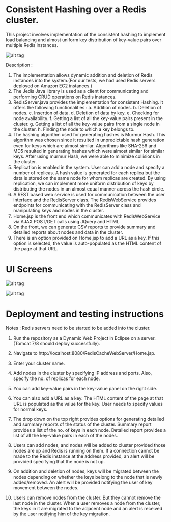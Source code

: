 # Consistent Hashing over a Redis cluster.

This project involves implementation of the consistent hashing to implement load balancing and almost uniform key distribution of key-value pairs over multiple Redis instances.

![alt tag](https://github.com/JasonGodinho/cmpe273_GroupProject_RedisConsistentHashing/blob/master/Consistent_Hashing_architecture.png)

Description : 

1. The implementation allows dynamic addition and deletion of Redis instances into the system.(For our tests, we had used Redis servers deployed on Amazon EC2 instances.)
2. The Jedis Java library is used as a client for communicating and performing CRUD operations on Redis instances.
3. RedisServer.java provides the implementation for consistent Hashing. 
   It offers the following functionalities : 
   a. Addition of nodes.
   b. Deletion of nodes.
   c. Insertion of data.
   d. Deletion of data by key.
   e. Checking for node availability.
   f. Getting a list of all the key-value pairs present in the cluster.
   g. Getting a list of all the key-value pairs from a single node in the cluster.
   h. Finding the node to which a key belongs to.
4. The hashing algorithm used for generating hashes is Murmur Hash. This algorithm was chosen since it resulted in unpredictable hash generation even for keys which are almost similar. Algorithms like SHA-256 and MD5 resulted in generating hashes which were almost similar for similar keys. After using murmur Hash, we were able to minimize collisions in the cluster.
5. Replication is enabled in the system. User can add a node and specify a number of replicas. A hash value is generated for each replica but the data is stored on the same node for whom replicas are created. By using replication, we can implement more uniform distribution of keys by distributing the nodes in an almost equal manner across the hash circle.
6. A REST based web service is used for communication between the user interface and the RedisServer class. The RedisWebService provides endpoints for communicating with the RedisServer class and manipulating keys and nodes in the cluster.
7. Home.jsp is the front end which communicates with RedisWebService via AJAX POST/GET calls using JQuery and HTML.
8. On the front, we can generate CSV reports to provide summary and detailed reports about nodes and data in the cluster.
9. There is an option provided on Home.jsp to add a URL as a key. If this option is selected, the value is auto-populated as the HTML content of the page at that URL. 

# UI Screens

![alt tag](https://github.com/JasonGodinho/cmpe273_GroupProject_RedisConsistentHashing/blob/master/UIScreen1.jpg)

![alt tag](https://github.com/JasonGodinho/cmpe273_GroupProject_RedisConsistentHashing/blob/master/UIScreen2.jpg)

# Deployment and testing instructions
Notes : Redis servers need to be started to be added into the cluster.

1. Run the repository as a Dynamic Web Project in Eclipse on a server.(Tomcat 7/8 should deploy successfully).

2. Navigate to http://localhost:8080/RedisCacheWebServer/Home.jsp.

3. Enter your cluster name.

4. Add nodes in the cluster by specifying IP address and ports. Also, specify the no. of replicas for each node.

5. You can add key-value pairs in the key-value panel on the right side.

6. You can also add a URL as a key. The HTML content of the page at that URL is populated as the value for the key. User needs to specify values for normal keys.

7. The drop down on the top right provides options for generating detailed and summary reports of the status of the cluster. Summary report provides a list of the no. of keys in each node. Detailed report provides a list of all the key-value pairs in each of the nodes.
8. Users can add nodes, and nodes will be added to cluster provided those nodes are up and Redis is running on them. If a connection cannot be made to the Redis instance at the address provided, an alert will be provided specifying that the node is not up.

9. On addition and deletion of nodes, keys will be migrated between the nodes depending on whether the keys belong to the node that is newly added/removed. An alert will be provided notifying the user of key movement between the nodes.

10. Users can remove nodes from the cluster. But they cannot remove the last node in the cluster. When a user removes a node from the cluster, the keys in it are migrated to the adjacent node and an alert is received by the user notifying him of the key migration.
